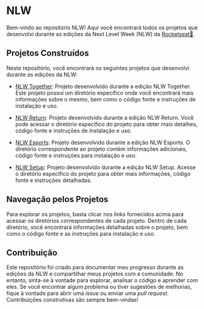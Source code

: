 # NLW

Bem-vindo ao repositório NLW! Aqui você encontrará todos os projetos que desenvolvi durante as edições da Next Level Week (NLW) da [Rocketseat🚀](https://www.rocketseat.com.br/).

## Projetos Construídos

Neste repositório, você encontrará os seguintes projetos que desenvolvi durante as edições da NLW:

- [NLW Together](https://github.com/matheusjurkovich/NLW/tree/master/nlw-together): Projeto desenvolvido durante a edição NLW Together. Este projeto possui um diretório específico onde você encontrará mais informações sobre o mesmo, bem como o código fonte e instruções de instalação e uso.

- [NLW Return](https://github.com/matheusjurkovich/NLW/tree/master/nlw-return): Projeto desenvolvido durante a edição NLW Return. Você pode acessar o diretório específico do projeto para obter mais detalhes, código fonte e instruções de instalação e uso.

- [NLW Esports](https://github.com/matheusjurkovich/NLW/tree/master/nlw-esports): Projeto desenvolvido durante a edição NLW Esports. O diretório correspondente ao projeto contém informações adicionais, código fonte e instruções para instalação e uso.

- [NLW Setup](https://github.com/matheusjurkovich/NLW/tree/master/nlw-setup): Projeto desenvolvido durante a edição NLW Setup. Acesse o diretório específico do projeto para obter mais informações, código fonte e instruções detalhadas.

## Navegação pelos Projetos

Para explorar os projetos, basta clicar nos links fornecidos acima para acessar os diretórios correspondentes de cada projeto. Dentro de cada diretório, você encontrará informações detalhadas sobre o projeto, bem como o código fonte e as instruções para instalação e uso.

## Contribuição

Este repositório foi criado para documentar meu progresso durante as edições da NLW e compartilhar meus projetos com a comunidade. No entanto, sinta-se à vontade para explorar, analisar o código e aprender com eles. Se você encontrar algum problema ou tiver sugestões de melhorias, fique à vontade para abrir uma *issue* ou enviar uma *pull request*. Contribuições construtivas são sempre bem-vindas!
